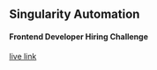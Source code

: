 ## Singularity Automation

#### Frontend Developer Hiring Challenge

[live link](https://singularitytest.netlify.app/ "https://singularitytest.netlify.app/")